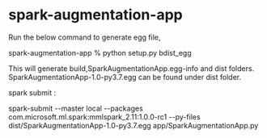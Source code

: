 # spark-augmentation-app

Run the below command to generate egg file,

spark-augmentation-app % python setup.py bdist_egg 

This will generate build,SparkAugmentationApp.egg-info and dist folders. SparkAugmentationApp-1.0-py3.7.egg can be found under dist folder.

spark submit :

spark-submit --master local  --packages com.microsoft.ml.spark:mmlspark_2.11:1.0.0-rc1 --py-files dist/SparkAugmentationApp-1.0-py3.7.egg app/SparkAugmentationApp.py